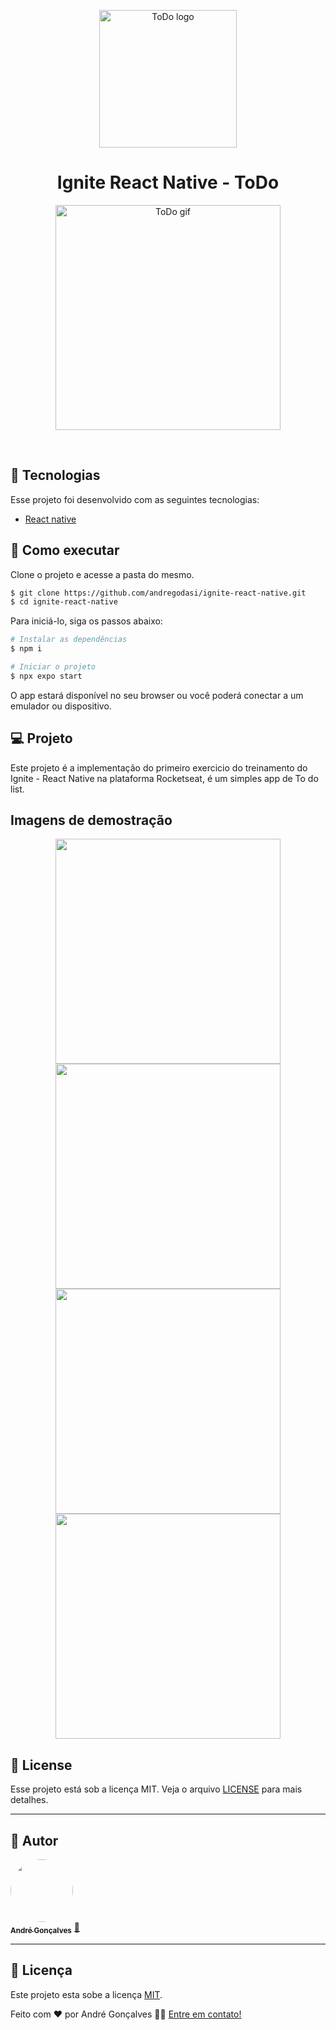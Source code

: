 <p align="center">
  <img alt="ToDo logo" width="220px" src="https://user-images.githubusercontent.com/9595529/280182924-85e302e0-c73f-4e45-bfa9-ed22bfa2e216.png" width="160px">
</p>

<h1 align="center">Ignite React Native - ToDo</h1>

<p align="center" width="100%">
    <img alt="ToDo gif" src="https://user-images.githubusercontent.com/9595529/280181080-f255bb52-baac-4fbe-b15d-7fa562b3cad8.gif?raw=true"  width="360" />
</p>
<br>

## 🧪 Tecnologias

Esse projeto foi desenvolvido com as seguintes tecnologias:

- [React native](https://reactnative.dev/)

## 🚀 Como executar

Clone o projeto e acesse a pasta do mesmo.

```bash
$ git clone https://github.com/andregodasi/ignite-react-native.git
$ cd ignite-react-native
```

Para iniciá-lo, siga os passos abaixo:

```bash
# Instalar as dependências
$ npm i

# Iniciar o projeto
$ npx expo start

```

O app estará disponível no seu browser ou você poderá conectar a um emulador ou dispositivo.

## 💻 Projeto

Este projeto é a implementação do primeiro exercicio do treinamento do Ignite - React Native na plataforma Rocketseat, é um simples app de To do list.

## Imagens de demostração

<p align="center"><img src="https://user-images.githubusercontent.com/9595529/280181033-0514c3c4-9aec-4304-951f-75b478ba9b93.png" width="360"/>

<img src="https://user-images.githubusercontent.com/9595529/280181035-c9fa7e7e-34d0-41ff-a066-fec09596403a.png" width="360"/>

<img src="https://user-images.githubusercontent.com/9595529/280181036-569cf291-0a44-4c78-9bd6-8d09f2368568.png" width="360"/>

<img src="https://user-images.githubusercontent.com/9595529/280182841-6cf67d45-a874-40d9-9c55-2ec20b4e2078.png" width="360"/>
</p>

## 📝 License

Esse projeto está sob a licença MIT. Veja o arquivo [LICENSE](LICENSE.md) para mais detalhes.

---

## 🦸 Autor

<a href="https://www.linkedin.com/in/andre-godasi/">
 <img style="border-radius: 50%;" src="https://media.licdn.com/dms/image/C4D03AQGxOMYvdCao3A/profile-displayphoto-shrink_200_200/0/1661188755302?e=1704326400&v=beta&t=zm9EYg8b9O2XrtjFhPJvmU0yowhVPwsTcX7KGgNdeI4" width="100px;" alt=""/>
 <br />
 <sub><b>André Gonçalves</b></sub></a> <a href="https://www.linkedin.com/in/andre-godasi/" title="André Gonçalves">🚀</a>
 <br />

---

## 📝 Licença

Este projeto esta sobe a licença [MIT](./LICENSE).

Feito com ❤️ por André Gonçalves 👋🏽 [Entre em contato!](https://www.linkedin.com/in/andre-godasi/)
